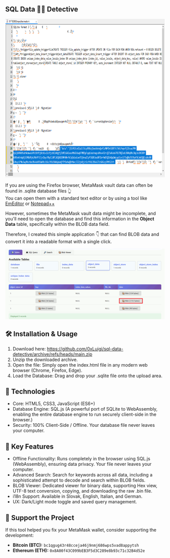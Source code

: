 ## SQL Data 🕵️‍♂️ Detective

<img src="https://raw.githubusercontent.com/0xLuigi/sql-data-detective/main/images/sqlite.png" alt="SQLite Database Icon" style="width: 800px; height: 500px;">

If you are using the Firefox browser, MetaMask vault data can often be found in .sqlite database files 👆 <br>
You can open them with a standard text editor or by using a tool like [EmEditor](https://www.emeditor.com) or [Notepad++](https://notepad-plus-plus.org/)<br>

However, sometimes the MetaMask vault data might be incomplete, and you'll need to open the database and find this information in the **Object Data** table, specifically within the BLOB data field.

<p>
Therefore, I created this simple application 👇 that can find BLOB data and convert it into a readable format with a single click.
</p>

<img src="https://raw.githubusercontent.com/0xLuigi/sql-data-detective/main/images/blob.gif" alt="blob data">

## 🛠️ Installation & Usage

1. Download here: https://github.com/0xLuigi/sql-data-detective/archive/refs/heads/main.zip
2. Unzip the downloaded archive.
3. Open the file: Simply open the index.html file in any modern web browser (Chrome, Firefox, Edge).
4. Load the Database: Drag and drop your .sqlite file onto the upload area.

## 🚀 Technologies

- Core: HTML5, CSS3, JavaScript (ES6+)<br>
- Database Engine: SQL.js (A powerful port of SQLite to WebAssembly, enabling the entire database engine to run securely client-side in the browser.)<br>
- Security: 100% Client-Side / Offline. Your database file never leaves your computer.

## 🔑 Key Features

- Offline Functionality: Runs completely in the browser using SQL.js (WebAssembly), ensuring data privacy. Your file never leaves your computer.
- Advanced Search: Search for keywords across all data, including a sophisticated attempt to decode and search within BLOB fields.
- BLOB Viewer: Dedicated viewer for binary data, supporting Hex view, UTF-8 text conversion, copying, and downloading the raw .bin file.
- i18n Support: Available in Slovak, English, Italian, and German.
- UX: Dark/Light mode toggle and saved query management.

## 💖 Support the Project

If this tool helped you fix your MetaMask wallet, consider supporting the development:

- **Bitcoin (BTC):** `bc1qgug43r48cceja46j9nmj686wps5vad8appytsh`
- **Ethereum (ETH):** `0x8A00f43C099bEB3F5d3C289e8b93c71c32B4d52e` 
